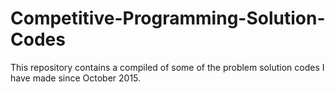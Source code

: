# Competitive-Programming-Solution-Codes
This repository contains a compiled of some of the problem solution codes I have made since October 2015.
